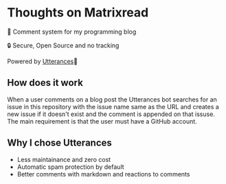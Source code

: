 # Thoughts on Matrixread

💭 Comment system for my programming blog

🔒 Secure, Open Source and no tracking 
 
Powered by [Utterances](https://utteranc.es/)🔮

## How does it work

When a user comments on a blog post the Utterances bot searches for an issue in this repository with the issue name same as the URL and creates a new issue if it doesn't exist and the comment is appended on that issuse. The main requirement is that the user must have a GitHub account.

## Why I chose Utterances
* Less maintainance and zero cost 
* Automatic spam protection by default
* Better comments with markdown and reactions to comments
